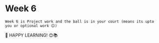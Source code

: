 # Week 6 
    Week 6 is Project work and the ball is in your court (means its upto you or optional work 😊)
    
🌟 HAPPY LEARNING! 😊📚

